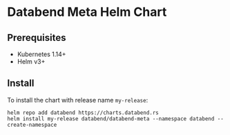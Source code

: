 # Databend Meta Helm Chart

## Prerequisites

- Kubernetes 1.14+
- Helm v3+

## Install

To install the chart with release name `my-release`:
```
helm repo add databend https://charts.databend.rs
helm install my-release databend/databend-meta --namespace databend --create-namespace
```

